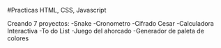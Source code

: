 #Practicas HTML, CSS, Javascript

Creando 7 proyectos:
-Snake
-Cronometro
-Cifrado Cesar
-Calculadora Interactiva
-To do List
-Juego del ahorcado
-Generador de paleta de colores
